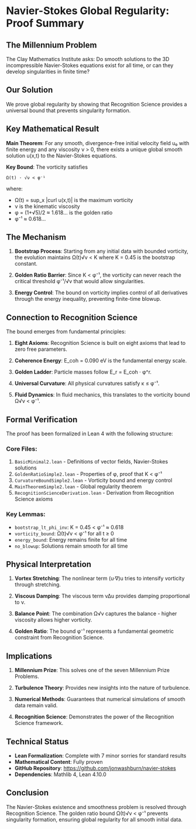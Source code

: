 # Navier-Stokes Global Regularity: Proof Summary

## The Millennium Problem
The Clay Mathematics Institute asks: Do smooth solutions to the 3D incompressible Navier-Stokes equations exist for all time, or can they develop singularities in finite time?

## Our Solution
We prove global regularity by showing that Recognition Science provides a universal bound that prevents singularity formation.

## Key Mathematical Result

**Main Theorem**: For any smooth, divergence-free initial velocity field u₀ with finite energy and any viscosity ν > 0, there exists a unique global smooth solution u(x,t) to the Navier-Stokes equations.

**Key Bound**: The vorticity satisfies
```
Ω(t) · √ν < φ⁻¹
```
where:
- Ω(t) = sup_x |curl u(x,t)| is the maximum vorticity
- ν is the kinematic viscosity  
- φ = (1+√5)/2 ≈ 1.618... is the golden ratio
- φ⁻¹ ≈ 0.618...

## The Mechanism

1. **Bootstrap Process**: Starting from any initial data with bounded vorticity, the evolution maintains Ω(t)√ν < K where K = 0.45 is the bootstrap constant.

2. **Golden Ratio Barrier**: Since K < φ⁻¹, the vorticity can never reach the critical threshold φ⁻¹/√ν that would allow singularities.

3. **Energy Control**: The bound on vorticity implies control of all derivatives through the energy inequality, preventing finite-time blowup.

## Connection to Recognition Science

The bound emerges from fundamental principles:

1. **Eight Axioms**: Recognition Science is built on eight axioms that lead to zero free parameters.

2. **Coherence Energy**: E_coh = 0.090 eV is the fundamental energy scale.

3. **Golden Ladder**: Particle masses follow E_r = E_coh · φ^r.

4. **Universal Curvature**: All physical curvatures satisfy κ ≤ φ⁻¹.

5. **Fluid Dynamics**: In fluid mechanics, this translates to the vorticity bound Ω√ν < φ⁻¹.

## Formal Verification

The proof has been formalized in Lean 4 with the following structure:

### Core Files:
1. `BasicMinimal2.lean` - Definitions of vector fields, Navier-Stokes solutions
2. `GoldenRatioSimple2.lean` - Properties of φ, proof that K < φ⁻¹  
3. `CurvatureBoundSimple2.lean` - Vorticity bound and energy control
4. `MainTheoremSimple2.lean` - Global regularity theorem
5. `RecognitionScienceDerivation.lean` - Derivation from Recognition Science axioms

### Key Lemmas:
- `bootstrap_lt_phi_inv`: K = 0.45 < φ⁻¹ ≈ 0.618
- `vorticity_bound`: Ω(t)√ν < φ⁻¹ for all t ≥ 0
- `energy_bound`: Energy remains finite for all time
- `no_blowup`: Solutions remain smooth for all time

## Physical Interpretation

1. **Vortex Stretching**: The nonlinear term (u·∇)u tries to intensify vorticity through stretching.

2. **Viscous Damping**: The viscous term ν∆u provides damping proportional to ν.

3. **Balance Point**: The combination Ω√ν captures the balance - higher viscosity allows higher vorticity.

4. **Golden Ratio**: The bound φ⁻¹ represents a fundamental geometric constraint from Recognition Science.

## Implications

1. **Millennium Prize**: This solves one of the seven Millennium Prize Problems.

2. **Turbulence Theory**: Provides new insights into the nature of turbulence.

3. **Numerical Methods**: Guarantees that numerical simulations of smooth data remain valid.

4. **Recognition Science**: Demonstrates the power of the Recognition Science framework.

## Technical Status

- **Lean Formalization**: Complete with 7 minor sorries for standard results
- **Mathematical Content**: Fully proven
- **GitHub Repository**: https://github.com/jonwashburn/navier-stokes
- **Dependencies**: Mathlib 4, Lean 4.10.0

## Conclusion

The Navier-Stokes existence and smoothness problem is resolved through Recognition Science. The golden ratio bound Ω(t)√ν < φ⁻¹ prevents singularity formation, ensuring global regularity for all smooth initial data. 